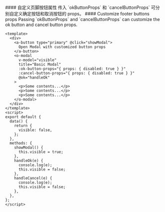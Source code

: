 <cn>
#### 自定义页脚按钮属性
传入 `okButtonProps` 和 `cancelButtonProps` 可分别自定义确定按钮和取消按钮的 props。
</cn>

<us>
#### Customize footer buttons props
Passing `okButtonProps` and `cancelButtonProps` can customize the ok button and cancel button props.
</us>

```vue
<template>
  <div>
    <a-button type="primary" @click="showModal">
      Open Modal with customized button props
    </a-button>
    <o-modal
      v-model="visible"
      title="Basic Modal"
      :ok-button-props="{ props: { disabled: true } }"
      :cancel-button-props="{ props: { disabled: true } }"
      @ok="handleOk"
    >
      <p>Some contents...</p>
      <p>Some contents...</p>
      <p>Some contents...</p>
    </o-modal>
  </div>
</template>
<script>
export default {
  data() {
    return {
      visible: false,
    };
  },
  methods: {
    showModal() {
      this.visible = true;
    },
    handleOk(e) {
      console.log(e);
      this.visible = false;
    },
    handleCancel(e) {
      console.log(e);
      this.visible = false;
    },
  },
};
</script>
```
